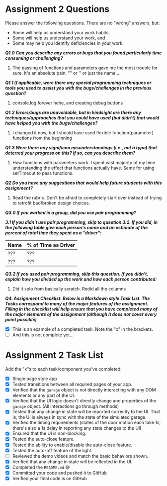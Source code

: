 # Assignment 2 Questions

Please answer the following questions.  There are no "wrong" answers, but:
  * Some will help us understand your work habits,
  * Some will help us understand your work, and
  * Some may help you identify deficiencies in your work.

***Q1.0 Can you describe any errors or bugs that you found particularly time consuming or challenging?***

1. The passing of functions and parameters gave me the most trouble for sure. It's an absolute pain. "" or '' or just the name...



***Q1.1 If applicable, were there any special programming techniques or tools you used to assist you with the bugs/challenges in the previous question?***

1. console.log forever hehe, and creating debug buttons

***Q1.2 Errors/bugs are unavoidable, but in hindsight are there any techniques/approaches that you could have used (but didn't) that would have helped you with the bugs/challenges?***

1. I changed it now, but I should have used flexible function(parameter) functions from the beginning

***Q1.3 Were there any significan misunderstandings (i.e., not a typo) that deterred your progress on this?  If so, can you describe them?***

1. How functions with parameters work. I spent vast majority of my time understanding the effect that functions actually have. Same for using setTimeout to pass functions.

***Q2 Do you have any suggestions that would help future students with this assignment?***

1. Read the rubric. Don't be afraid to completely start over instead of trying to retrofit bad/broken design choices.

***Q3.0 If you worked in a group, did you use pair programming?***

***3.1 If you didn't use pair programming, skip to question 3.2.  If you did, in the following table give each person's name and an estimate of the percent of total time they spent as a "driver":***

| Name  |  % of Time as Driver |
|:------|:---------------------|
|  ???  | ???                  |
|  ???  | ???                  |

***Q3.2 If you used pair programming, skip this question.  If you didn't, explain how you divided up the work and how each person contributed:***

1. Did it solo from basically scratch. Redid all the columns

***Q4. Assignment Checklist.  Below is a Markdown style Task List. The Tasks correspond to many of the major features of the assignment. Filling in the checklist will help ensure that you have completed many of the major elements of the assignment (although it does not cover every point possible)***

- [x] This is an example of a completed task.  Note the "x" in the brackets.
- [ ] And this is not complete yet...

# Assignment 2 Task List

Add the "x"s to each task/component you've completed:

- [x] Single page style app
- [x] Tested transitions between all required pages of your app.
- [x] Verified that the `garage` object is not directly interacting with any DOM elements or any part of the UI.
- [x] Verified that the UI logic doesn't directly change and properties of the `garage` object. (All interactions go through methods)
- [x] Tested that any change in state will be reported correctly to the UI.  That is, the UI is always in sync with the state of the simulated garage.
- [x] Verified the timing requirements (states of the door motion each take 1s;  there's also a 1s delay in reporting any state changes to the UI)
- [x] Ensured that the UI is non-blocking.
- [x] Tested the auto-close feature.
- [x] Tested the ability to enable/disable the auto-close feature.
- [x] Tested the auto-off feature of the light.
- [ ] Reviewed the demo videos and match the basic behaviors shown.
- [x] Verified that any change in state will be reflected in the UI.
- [x] Completed the `README.md` :smile:
- [x] Committed your code and pushed it to GitHub
- [x] Verified your final code is on GitHub

